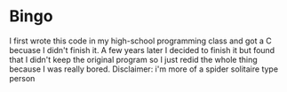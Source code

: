 # Bingo

I first wrote this code in my high-school programming class and got a C becuase I didn't finish it. 
A few years later I decided to finish it but found that I didn't keep the original program so I just redid the whole thing because I was really bored.
Disclaimer: i'm more of a spider solitaire type person
